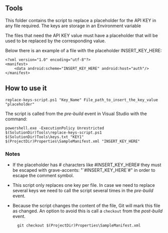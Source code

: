 ## Tools ##

This folder contains the script to replace a placeholder for the API KEY in any file required. The keys are storage in an Environment variable

The files that need the API KEY value must have a placeholder that will be used to be replaced by the corresponding value.

Below there is an example of a file with the placeholder INSERT_KEY_HERE:
```
<?xml version="1.0" encoding="utf-8"?>
<manifest>
    <data android:scheme="INSERT_KEY_HERE" android:host="auth"/>
</manifest>
```

## How to use it ##

```
replace-keys-script.ps1 "Key_Name" File_path_to_insert_the_key_value "placeholder"
```

The script is called from the <em>pre-build</em> event in Visual Studio with the command:

```
powershell.exe -ExecutionPolicy Unrestricted $(SolutionDir)Tools\replace-keys-script.ps1 $(SolutionDir)Tools\keys.txt "KEY1" $(ProjectDir)Properties\SampleManifest.xml "INSERT_KEY_HERE"
```

### Notes ###
* If the placeholder has # characters like #INSERT_KEY_HERE# they must be escaped with grave-accents: "\`#INSERT_KEY_HERE\`#" in order to escape the comment symbol.

* This script only replaces one key per file. In case we need to replace several keys we need to call the script several times in the <em>pre-build</em> event.

* Because the script changes the content of the file, Git will mark this file as changed. An option to avoid this is call a `checkout` from the <em>post-build</em> event.

        git checkout $(ProjectDir)Properties\SampleManifest.xml
